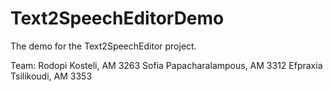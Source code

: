 # Text2SpeechEditorDemo
The demo for the Text2SpeechEditor project.

Team:
Rodopi Kosteli, AM 3263 
Sofia Papacharalampous, AM 3312
Efpraxia Tsilikoudi, AM 3353
